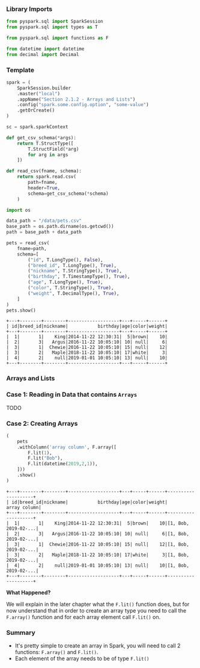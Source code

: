 
### Library Imports


```python
from pyspark.sql import SparkSession
from pyspark.sql import types as T

from pyspark.sql import functions as F

from datetime import datetime
from decimal import Decimal
```

### Template


```python
spark = (
    SparkSession.builder
    .master("local")
    .appName("Section 2.1.2 - Arrays and Lists")
    .config("spark.some.config.option", "some-value")
    .getOrCreate()
)

sc = spark.sparkContext

def get_csv_schema(*args):
    return T.StructType([
        T.StructField(*arg)
        for arg in args
    ])

def read_csv(fname, schema):
    return spark.read.csv(
        path=fname,
        header=True,
        schema=get_csv_schema(*schema)
    )

import os

data_path = "/data/pets.csv"
base_path = os.path.dirname(os.getcwd())
path = base_path + data_path
```


```python
pets = read_csv(
    fname=path,
    schema=[
        ("id", T.LongType(), False),
        ("breed_id", T.LongType(), True),
        ("nickname", T.StringType(), True),
        ("birthday", T.TimestampType(), True),
        ("age", T.LongType(), True),
        ("color", T.StringType(), True),
        ("weight", T.DecimalType(), True),
    ]
)
pets.show()
```

    +---+--------+--------+-------------------+---+-----+------+
    | id|breed_id|nickname|           birthday|age|color|weight|
    +---+--------+--------+-------------------+---+-----+------+
    |  1|       1|    King|2014-11-22 12:30:31|  5|brown|    10|
    |  2|       3|   Argus|2016-11-22 10:05:10| 10| null|     6|
    |  3|       1|  Chewie|2016-11-22 10:05:10| 15| null|    12|
    |  3|       2|   Maple|2018-11-22 10:05:10| 17|white|     3|
    |  4|       2|    null|2019-01-01 10:05:10| 13| null|    10|
    +---+--------+--------+-------------------+---+-----+------+
    


### Arrays and Lists

### Case 1: Reading in Data that contains `Arrays`

TODO

### Case 2: Creating Arrays


```python
(
    pets
    .withColumn('array column', F.array([
        F.lit(1),
        F.lit("Bob"),
        F.lit(datetime(2019,2,1)),
    ]))
    .show()
)
```

    +---+--------+--------+-------------------+---+-----+------+--------------------+
    | id|breed_id|nickname|           birthday|age|color|weight|        array column|
    +---+--------+--------+-------------------+---+-----+------+--------------------+
    |  1|       1|    King|2014-11-22 12:30:31|  5|brown|    10|[1, Bob, 2019-02-...|
    |  2|       3|   Argus|2016-11-22 10:05:10| 10| null|     6|[1, Bob, 2019-02-...|
    |  3|       1|  Chewie|2016-11-22 10:05:10| 15| null|    12|[1, Bob, 2019-02-...|
    |  3|       2|   Maple|2018-11-22 10:05:10| 17|white|     3|[1, Bob, 2019-02-...|
    |  4|       2|    null|2019-01-01 10:05:10| 13| null|    10|[1, Bob, 2019-02-...|
    +---+--------+--------+-------------------+---+-----+------+--------------------+
    


**What Happened?**

We will explain in the later chapter what the `F.lit()` function does, but for now understand that in order to create an array type you need to call the `F.array()` function and for each array element call `F.lit()` on.

### Summary

* It's pretty simple to create an array in Spark, you will need to call 2 functions: `F.array()` and `F.lit()`.
* Each element of the array needs to be of type `F.lit()`
